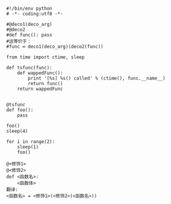 <pre><code>
#!/bin/env python
# -*- coding:utf8 -*- 

#@deco1(deco_arg)
#@deco2
#def func(): pass
#这等价于：
#func = deco1(deco_arg)(deco2(func))

from time import ctime, sleep

def tsfunc(func):
    def wappedFunc():
        print '[%s] %s() called' % (ctime(), func.__name__)
        return func()
    return wappedFunc


@tsfunc
def foo():
    pass 

foo()
sleep(4)

for i in range(2):
    sleep(1)
    foo()
    
@<修饰1>
@<修饰2>
def <函数名>:
    <函数体>    
翻译:    
<函数名> = <修饰1>(<修饰2>(<函数名>))    
    
</code></pre>    
